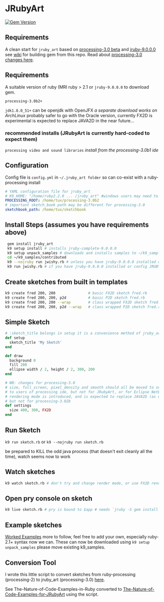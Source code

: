 # JRubyArt
[![Gem Version](https://badge.fury.io/rb/jruby_art.svg)](http://badge.fury.io/rb/jruby_art)

## Requirements
A clean start for `jruby_art` based on [processing-3.0 beta](https://github.com/processing/processing/releases) and [jruby-9.0.0.0](http://blog.jruby.org/2015/07/jruby_9000/) see [wiki](https://github.com/ruby-processing/JRubyArt/wiki/Building-latest-gem) for building gem from this repo.  Read about [processing-3.0 changes here](https://github.com/processing/processing/wiki/Changes-in-3.0).
## Requirements
 
A suitable version of ruby (MRI ruby > 2.1 or `jruby-9.0.0.0` to download gem. 

`processing-3.0b2+`

`jdk1.8.0_51+` can be openjdk with OpenJFX _a separate download works on ArchLinux_ probably safer to go with the Oracle version, currently FX2D is experimental is expected to replace JAVA2D in the near future...

### recommended installs (JRubyArt is currently hard-coded to expect them)

`processing video and sound libraries` _install from the processing-3.0b1 ide_


## Configuration

Config file is `config.yml` in `~/.jruby_art folder` so can co-exist with a ruby-processing install

```yaml
# YAML configuration file for jruby_art
# K9_HOME: "/home/ruby2.2.0 ... /jruby_art" #windows users may need to set this
PROCESSING_ROOT: /home/tux/processing-3.0b2
# important sketch_book path may be different for processing-3.0
sketchbook_path: /home/tux/sketchbook 
```

## Install Steps (assumes you have requirements above) 

```bash
 gem install jruby_art
 k9 setup install # installs jruby-complete-9.0.0.0
 k9 setup unpack_samples # downloads and installs samples to ~/k9_samples
 cd ~/k9_samples/contributed
 k9 --nojruby run jwishy.rb # unless you have jruby-9.0.0.0 installed or config JRUBY: 'false'
 k9 run jwishy.rb # if you have jruby-9.0.0.0 installed or config JRUBY: 'false'
```
## Create sketches from built in templates
```bash
k9 create fred 200, 200               # basic FX2D sketch fred.rb
k9 create fred 200, 200, p2d          # basic P2D sketch fred.rb
k9 create fred 200, 200 --wrap        # class wrapped FX2D sketch fred.rb
k9 create fred 200, 200, p2d --wrap   # class wrapped P2D sketch fred.rb
```

## Simple Sketch
```ruby
# :sketch_title belongs in setup it is a convenience method of jruby_art-3.0
def setup
  sketch_title 'My Sketch'
end

def draw
  background 0
  fill 200
  ellipse width / 2, height / 2, 300, 200
end

# NB: changes for processing-3.0
# size, full_screen, pixel_density and smooth should all be moved to settings (this is hidden 
# to users of processing ide, but not for JRubyArt, or for Eclipse NetBeans users). The FX2D 
# rendering mode is introduced, and is expected to replace JAVA2D (as default rendering mode) 
# but not for processing-3.02b
def settings
  size 400, 300, FX2D
end
```
## Run Sketch
`k9 run sketch.rb`
or
`k9 --nojruby run sketch.rb`

be prepared to KILL the odd java process (that doesn't exit cleanly all the time), watch seems now to work

## Watch sketches
```bash
k9 watch sketch.rb # don't try and change render mode, or use FX2D render mode during watch yet
```
## Open pry console on sketch
```bash
k9 live sketch.rb # pry is bound to $app # needs `jruby -S gem install pry`
```
## Example sketches

[Worked Examples](https://github.com/ruby-processing/samples4ruby-processing3) more to follow, feel free to add your own, especially ruby-2.1+ syntax now we can. These can now be downloaded using `k9 setup unpack_samples` please move existing k9_samples.

## Conversion Tool

I wrote this little script to convert sketches from ruby-processing (processing-2) to jruby_art (processing-3.0) [here](https://gist.github.com/monkstone/1a658bdda4ea21c204c5).

See The-Nature-of-Code-Examples-in-Ruby converted to [The-Nature-of-Code-Examples-for-JRubyArt](https://github.com/ruby-processing/The-Nature-of-Code-for-JRubyArt) using the script.

